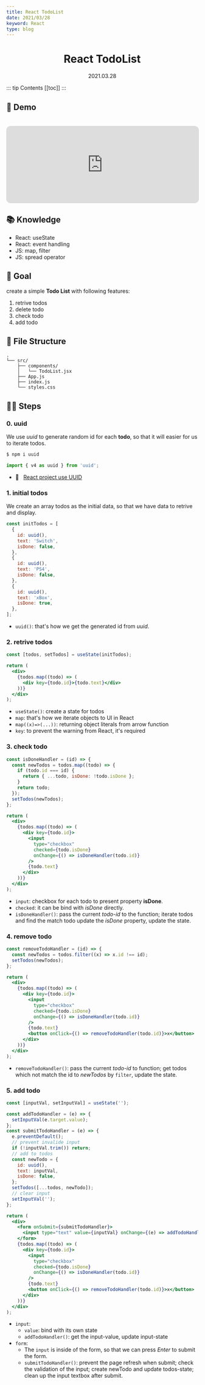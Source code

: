 ```yaml
---
title: React TodoList
date: 2021/03/28
keyword: React
type: blog
---
```


<h1 align="center">React TodoList</h1>
<div align="center">2021.03.28</div>

::: tip Contents
[[toc]]
:::

## 🚀 Demo

<iframe src="https://codesandbox.io/embed/react-todos-ouuxq?fontsize=14&hidenavigation=1&theme=dark&view=preview"
     style="width:100%; height:200px; border: 1px lightgray solid; border-radius: 10px; overflow:hidden; margin-top: 20px;"
     title="react todos"
     allow="accelerometer; ambient-light-sensor; camera; encrypted-media; geolocation; gyroscope; hid; microphone; midi; payment; usb; vr; xr-spatial-tracking"
     sandbox="allow-forms allow-modals allow-popups allow-presentation allow-same-origin allow-scripts"
   ></iframe>

## 📚 Knowledge

- React: useState
- React: event handling
- JS: map, filter
- JS: spread operator

## 🎯 Goal

create a simple **Todo List** with following features:

1. retrive todos
2. delete todo
3. check todo
4. add todo

## 🌲 File Structure

```
.
└── src/
    ├── components/
    │   └── TodoList.jsx
    ├── App.js
    ├── index.js
    └── styles.css
```

## 🦶🏻 Steps

### 0. uuid

We use _uuid_ to generate random id for each **todo**, so that it will easier for us to iterate todos.

```bash
$ npm i uuid
```

```javascript
import { v4 as uuid } from 'uuid';
```

- 🔗 &nbsp; [React project use UUID](../2021-01-12_react_project_use_uuid/ReactProjectUseUUID.md)

### 1. initial todos

We create an array todos as the initial data, so that we have data to retrive and display.

```jsx
const initTodos = [
  {
    id: uuid(),
    text: 'Switch',
    isDone: false,
  },
  {
    id: uuid(),
    text: 'PS4',
    isDone: false,
  },
  {
    id: uuid(),
    text: 'xBox',
    isDone: true,
  },
];
```

- `uuid()`: that's how we get the generated id from _uuid_.

### 2. retrive todos

```jsx
const [todos, setTodos] = useState(initTodos);

return (
  <div>
    {todos.map((todo) => (
      <div key={todo.id}>{todo.text}</div>
    ))}
  </div>
);
```

- `useState()`: create a state for todos
- `map`: that's how we iterate objects to UI in React
- `map((x)=>(...))`: returning object literals from arrow function
- `key`: to prevent the warning from React, it's required

### 3. check todo

```jsx
const isDoneHandler = (id) => {
  const newTodos = todos.map((todo) => {
    if (todo.id === id) {
      return { ...todo, isDone: !todo.isDone };
    }
    return todo;
  });
  setTodos(newTodos);
};

return (
  <div>
    {todos.map((todo) => (
      <div key={todo.id}>
        <input
          type="checkbox"
          checked={todo.isDone}
          onChange={() => isDoneHandler(todo.id)}
        />
        {todo.text}
      </div>
    ))}
  </div>
);
```

- `input`: checkbox for each todo to present property **isDone**.
- `checked`: it can be bind with _isDone_ directly.
- `isDoneHandler()`: pass the current _todo-id_ to the function; iterate todos and find the match todo update the _isDone_ property, update the state.

### 4. remove todo

```jsx
const removeTodoHandler = (id) => {
  const newTodos = todos.filter((x) => x.id !== id);
  setTodos(newTodos);
};

return (
  <div>
    {todos.map((todo) => (
      <div key={todo.id}>
        <input
          type="checkbox"
          checked={todo.isDone}
          onChange={() => isDoneHandler(todo.id)}
        />
        {todo.text}
        <button onClick={() => removeTodoHandler(todo.id)}>x</button>
      </div>
    ))}
  </div>
);
```

- `removeTodoHandler()`: pass the current _todo-id_ to function; get todos which not match the id to _newTodos_ by `filter`, update the state.

### 5. add todo

```jsx
const [inputVal, setInputVal] = useState('');

const addTodoHandler = (e) => {
  setInputVal(e.target.value);
};
const submitTodoHandler = (e) => {
  e.preventDefault();
  // prevent invalide input
  if (!inputVal.trim()) return;
  // add to todos
  const newTodo = {
    id: uuid(),
    text: inputVal,
    isDone: false,
  };
  setTodos([...todos, newTodo]);
  // clear input
  setInputVal('');
};

return (
  <div>
    <form onSubmit={submitTodoHandler}>
      <input type="text" value={inputVal} onChange={(e) => addTodoHandler(e)} />
    </form>
    {todos.map((todo) => (
      <div key={todo.id}>
        <input
          type="checkbox"
          checked={todo.isDone}
          onChange={() => isDoneHandler(todo.id)}
        />
        {todo.text}
        <button onClick={() => removeTodoHandler(todo.id)}>x</button>
      </div>
    ))}
  </div>
);
```

- `input`:
  - `value`: bind with its own state
  - `addTodoHandler()`: get the input-value, update input-state
- `form`:
  - The `input` is inside of the form, so that we can press _Enter_ to submit the form.
  - `submitTodoHandler()`: prevent the page refresh when submit; check the validation of the input; create newTodo and update todos-state; clean up the input textbox after submit.
